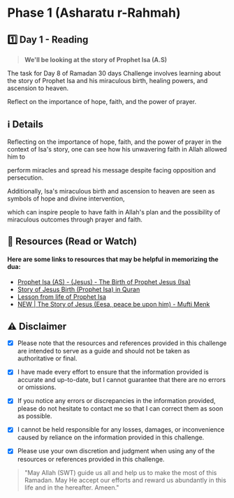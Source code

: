 # Phase 1 (Asharatu r-Rahmah)

## 1️⃣ Day 1 - Reading

> **We'll be looking at the story of Prophet Isa (A.S)**

The task for Day 8 of Ramadan 30 days Challenge involves learning about the story of Prophet Isa and his miraculous birth, healing powers, and ascension to heaven. 

Reflect on the importance of hope, faith, and the power of prayer.


## ℹ️ Details

Reflecting on the importance of hope, faith, and the power of prayer in the context of Isa's story, one can see how his unwavering faith in Allah allowed him to

perform miracles and spread his message despite facing opposition and persecution. 

Additionally, Isa's miraculous birth and ascension to heaven are seen as symbols of hope and divine intervention, 

which can inspire people to have faith in Allah's plan and the possibility of miraculous outcomes through prayer and faith.



## 📒 Resources (Read or Watch) 
#### Here are some links to resources that may be helpful in memorizing the dua:

- [Prophet Isa (AS) - (Jesus) - The Birth of Prophet Jesus (Isa)](https://www.alim.org/history/prophet-stories/29/2/)
- [Story of Jesus Birth (Prophet Isa) in Quran](https://www.islamicfinder.org/knowledge/biography/story-of-jesus-birth-in-quran/)
- [Lesson from life of Prophet Isa](https://quranforkids.com/lessons-from-life-of-isa-jesus/)
- [NEW | The Story of Jesus (Eesa, peace be upon him) - Mufti Menk](https://youtu.be/eq1mTa-nZD8)


## ⚠️ Disclaimer 

- [x] Please note that the resources and references provided in this challenge are intended to serve as a guide and should not be taken as authoritative or final. 

- [x] I have made every effort to ensure that the information provided is accurate and up-to-date, but I cannot guarantee that there are no errors or omissions.

- [x] If you notice any errors or discrepancies in the information provided, please do not hesitate to contact me so that I can correct them as soon as possible. 

- [x] I cannot be held responsible for any losses, damages, or inconvenience caused by reliance on the information provided in this challenge.

- [x] Please use your own discretion and judgment when using any of the resources or references provided in this challenge.

> "May Allah (SWT) guide us all and help us to make the most of this Ramadan.
> May He accept our efforts and reward us abundantly in this life and in the hereafter. Ameen."

